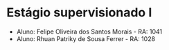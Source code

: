 # Estágio supervisionado I

- Aluno: Felipe Oliveira dos Santos Morais - RA: 1041
- Aluno: Rhuan Patriky de Sousa Ferrer - RA: 1028
